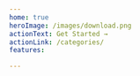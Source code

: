 ```yaml
---
home: true
heroImage: /images/download.png
actionText: Get Started →
actionLink: /categories/
features:

---
```

